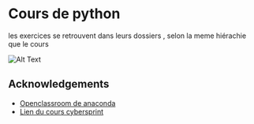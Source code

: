 # Cours de python

les exercices se retrouvent dans leurs dossiers , selon la meme hiérachie que le cours

![Alt Text](https://www.boredpanda.com/blog/wp-content/uploads/2022/04/raccoon-memes-instagram-624ae8dc2666e__700.jpg)

## Acknowledgements

- [Openclassroom de anaconda](https://openclassrooms.com/fr/courses/6204541-initiez-vous-a-python-pour-lanalyse-de-donnees/6204548-installez-python-et-anaconda)
- [Lien du cours cybersprint](https://github.com/becodeorg/CRL-Cyber-Sprint-2/tree/main/04-Scripting/1.python/1.python_fundamentals/01.Python-Basics)
